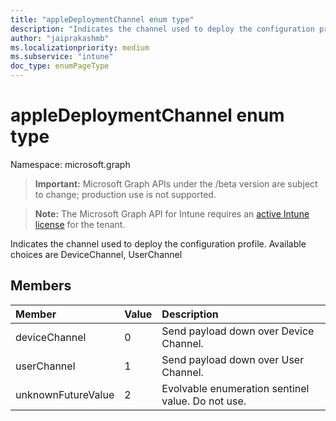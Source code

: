 ```yaml
---
title: "appleDeploymentChannel enum type"
description: "Indicates the channel used to deploy the configuration profile. Available choices are DeviceChannel, UserChannel"
author: "jaiprakashmb"
ms.localizationpriority: medium
ms.subservice: "intune"
doc_type: enumPageType
---
```


# appleDeploymentChannel enum type

Namespace: microsoft.graph

> **Important:** Microsoft Graph APIs under the /beta version are subject to change; production use is not supported.

> **Note:** The Microsoft Graph API for Intune requires an [active Intune license](https://go.microsoft.com/fwlink/?linkid=839381) for the tenant.

Indicates the channel used to deploy the configuration profile. Available choices are DeviceChannel, UserChannel

## Members
|Member|Value|Description|
|:---|:---|:---|
|deviceChannel|0|Send payload down over Device Channel.|
|userChannel|1|Send payload down over User Channel.|
|unknownFutureValue|2|Evolvable enumeration sentinel value. Do not use.|
